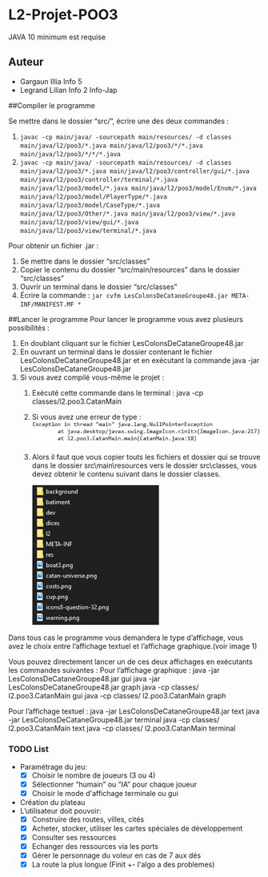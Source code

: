 # **L2-Projet-POO3**

JAVA 10 minimum est requise
## Auteur

* Gargaun Illia Info 5
* Legrand Lilian Info 2 Info-Jap

##Compiler le programme

Se mettre dans le dossier “src/”, écrire une des deux commandes :

1. `javac -cp main/java/ -sourcepath main/resources/ -d classes main/java/l2/poo3/*.java main/java/l2/poo3/*/*.java main/java/l2/poo3/*/*/*.java`
2. `javac -cp main/java/ -sourcepath main/resources/ -d classes main/java/l2/poo3/*.java main/java/l2/poo3/controller/gui/*.java main/java/l2/poo3/controller/terminal/*.java main/java/l2/poo3/model/*.java main/java/l2/poo3/model/Enum/*.java main/java/l2/poo3/model/PlayerType/*.java main/java/l2/poo3/model/CaseType/*.java main/java/l2/poo3/Other/*.java main/java/l2/poo3/view/*.java main/java/l2/poo3/view/gui/*.java main/java/l2/poo3/view/terminal/*.java`

Pour obtenir un fichier .jar :

1. Se mettre dans le dossier “src/classes”
2. Copier le contenu du dossier “src/main/resources” dans le dossier “src/classes”
3. Ouvrir un terminal dans le dossier “src/classes”
4. Écrire la commande : `jar cvfm LesColonsDeCataneGroupe48.jar META-INF/MANIFEST.MF *`

##Lancer le programme
Pour lancer le programme vous avez plusieurs possibilités :

1. En doublant cliquant sur le fichier LesColonsDeCataneGroupe48.jar
2. En ouvrant un terminal dans le dossier contenant le fichier
   LesColonsDeCataneGroupe48.jar et en exécutant la commande
   java -jar LesColonsDeCataneGroupe48.jar
3. Si vous avez compilé vous-même le projet :
   1. Exécuté cette commande dans le terminal : java -cp classes/l2.poo3.CatanMain
   2. Si vous avez une erreur de type :![img_1.png](img_1.png)
   3. Alors il faut que vous copier touts les fichiers et dossier qui se trouve dans le
      dossier src\main\resources vers le dossier src\classes, vous devez obtenir le
      contenu suivant dans le dossier classes.
   
      ![img.png](img.png)

Dans tous cas le programme vous demandera le type d’affichage, vous avez le choix entre l’affichage textuel et l’affichage graphique.(voir image 1)

Vous pouvez directement lancer un de ces deux affichages en exécutants les commandes suivantes :
Pour l’affichage graphique :
java -jar LesColonsDeCataneGroupe48.jar gui
java -jar LesColonsDeCataneGroupe48.jar graph
java -cp classes/ l2.poo3.CatanMain gui
java -cp classes/ l2.poo3.CatanMain graph

Pour l’affichage textuel :
java -jar LesColonsDeCataneGroupe48.jar text
java -jar LesColonsDeCataneGroupe48.jar terminal
java -cp classes/ l2.poo3.CatanMain text
java -cp classes/ l2.poo3.CatanMain terminal

### **TODO List**

* Paramétrage du jeu:
  * [X]  Choisir le nombre de joueurs (3 ou 4)
  * [X]  Sélectionner “humain” ou “IA” pour chaque joueur
  * [X]  Choisir le mode d'affichage terminale ou gui
* Création du plateau
* L’utilisateur doit pouvoir:
  * [X]  Construire des routes, villes, cités
  * [X]  Acheter, stocker, utiliser les cartes spéciales de développement
  * [X]  Consulter ses ressources
  * [X]  Echanger des ressources via les ports
  * [X]  Gérer le personnage du voleur en cas de 7 aux dés
  * [X]  La route la plus longue (Finit +- l'algo a des problemes)
